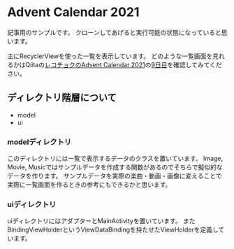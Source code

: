 # Advent Calendar 2021
記事用のサンプルです。
クローンしてあげると実行可能の状態になっていると思います。

主にRecyclerViewを使った一覧を表示しています。
どのような一覧画面を見れるかはQiitaの[レコチョクのAdvent Calendar 2021](https://qiita.com/advent-calendar/2021/recochoku)の[9日目](https://qiita.com/monhiromu/items/37540ebdadc4291268f4)を確認してみてください。

## ディレクトリ階層について
- model
- ui

### modelディレクトリ
このディレクトリには一覧で表示するデータのクラスを置いています。
Image, Movie, Musicではサンプルデータを作成する関数があるのでそちらで擬似的なデータを作ります。
サンプルデータを実際の楽曲・動画・画像に変えることで実際に一覧画面を作るときの参考にもできるかと思います。

### uiディレクトリ
uiディレクトリにはアダプターとMainActivityを置いています。
またBindingViewHolderというViewDataBindingを持たせたViewHolderを定義しています。
